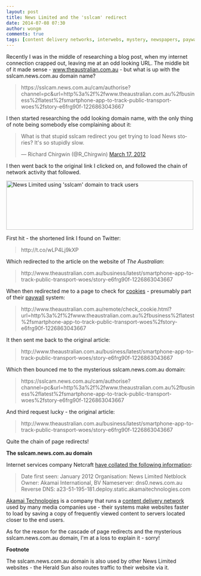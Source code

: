 ```yaml
---
layout: post
title: News Limited and the 'sslcam' redirect
date: 2014-07-08 07:30
author: wongm
comments: true
tags: [content delivery networks, interwebs, mystery, newspapers, paywalls, Technology]
---
```

Recently I was in the middle of researching a blog post, when my internet connection crapped out, leaving me at an odd looking URL. The middle bit of it made sense - www.theaustralian.com.au - but what is up with the sslcam.news.com.au domain name?

<blockquote>https://sslcam.news.com.au/cam/authorise?channel=pc&url=http%3a%2f%2fwww.theaustralian.com.au%2fbusiness%2flatest%2fsmartphone-app-to-track-public-transport-woes%2fstory-e6frg90f-1226863043667</blockquote>

I then started researching the odd looking domain name, with the only thing of note being somebody else complaining about it:

<blockquote class="twitter-tweet" lang="en"><p>What is that stupid sslcam redirect you get trying to load News stories? It&#39;s so stupidly slow.</p>&mdash; Richard Chirgwin (@R_Chirgwin) <a href="https://twitter.com/R_Chirgwin/statuses/180893162443776000">March 17, 2012</a></blockquote>
<script async src="//platform.twitter.com/widgets.js" charset="utf-8"></script>

I then went back to the original link I clicked on, and followed the chain of network activity that followed.

<a href="https://wongm.com/wp-content/uploads/2014/06/news-limited-sslcam-tracker.png"><img src="https://wongm.com/wp-content/uploads/2014/06/news-limited-sslcam-tracker-500x131.png" alt="News Limited using &#039;sslcam&#039; domain to track users" width="500" height="131" class="alignnone size-medium wp-image-4838" /></a>

First hit - the shortened link I found on Twitter:

<blockquote>http://t.co/wLP4Lj9kXP</blockquote>

Which redirected to the article on the website of <em>The Australian</em>:

<blockquote>http://www.theaustralian.com.au/business/latest/smartphone-app-to-track-public-transport-woes/story-e6frg90f-1226863043667</blockquote>

When then redirected me to a page to check for <a href="http://en.wikipedia.org/wiki/HTTP_cookie" target="_blank">cookies</a> - presumably part of their <a href="http://en.wikipedia.org/wiki/Paywall" target="_blank">paywall</a> system:

<blockquote>http://www.theaustralian.com.au/remote/check_cookie.html?url=http%3a%2f%2fwww.theaustralian.com.au%2fbusiness%2flatest%2fsmartphone-app-to-track-public-transport-woes%2fstory-e6frg90f-1226863043667</blockquote>

It then sent me back to the original article:

<blockquote>http://www.theaustralian.com.au/business/latest/smartphone-app-to-track-public-transport-woes/story-e6frg90f-1226863043667</blockquote>

Which then bounced me to the mysterious sslcam.news.com.au domain:

<blockquote>https://sslcam.news.com.au/cam/authorise?channel=pc&url=http%3a%2f%2fwww.theaustralian.com.au%2fbusiness%2flatest%2fsmartphone-app-to-track-public-transport-woes%2fstory-e6frg90f-1226863043667</blockquote>

And third request lucky - the original article:

<blockquote>http://www.theaustralian.com.au/business/latest/smartphone-app-to-track-public-transport-woes/story-e6frg90f-1226863043667</blockquote>

Quite the chain of page redirects!

<strong>The sslcam.news.com.au domain</strong>

 Internet services company Netcraft <a href="http://toolbar.netcraft.com/site_report?url=sslcam.news.com.au" target="_blank">have collated the following information</a>:

<blockquote>Date first seen: January 2012
Organisation: News Limited
Netblock Owner: Akamai International, BV
Nameserver: dns0.news.com.au
Reverse DNS: a23-51-195-181.deploy.static.akamaitechnologies.com</blockquote>

<a href="http://en.wikipedia.org/wiki/Akamai_Technologies" target="_blank">Akamai Technologies</a> is a company that runs a <a href="http://en.wikipedia.org/wiki/Content_delivery_network" target="_blank">content delivery network</a> used by many media companies use - their systems make websites faster to load by saving a copy of frequently viewed content to servers located closer to the end users.

As for the reason for the cascade of page redirects and the mysterious sslcam.news.com.au domain, I'm at a loss to explain it - sorry!

<strong>Footnote</strong>

The sslcam.news.com.au domain is also used by other News Limited websites - the Herald Sun also routes traffic to their website via it.
